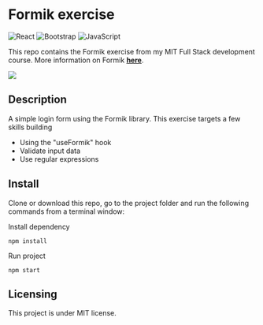 # Formik exercise

![React](https://img.shields.io/badge/react-%2320232a.svg?style=for-the-badge&logo=react&logoColor=%2361DAFB) ![Bootstrap](https://img.shields.io/badge/bootstrap-%23563D7C.svg?style=for-the-badge&logo=bootstrap&logoColor=white) ![JavaScript](https://img.shields.io/badge/javascript-%23323330.svg?style=for-the-badge&logo=javascript&logoColor=%23F7DF1E)

This repo contains the Formik exercise from my MIT Full Stack development course. More information on Formik **[here](https://formik.org/)**.

<img src="https://github.com/Mike-Veilleux/Formik-exercise/tree/main/src/assets/LoginExercise.png">

## Description

A simple login form using the Formik library. This exercise targets a few skills building

- Using the "useFormik" hook
- Validate input data
- Use regular expressions

## Install

Clone or download this repo, go to the project folder and run the following commands from a terminal window:

Install dependency

```
npm install
```

Run project

```
npm start
```

## Licensing

This project is under MIT license.
